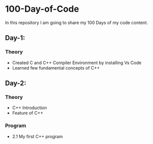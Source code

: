 # 100-Day-of-Code
In this repository I am going to share my 100 Days of my code content.

## Day-1:
### Theory
* Created C and C++ Compiler Environment by installing Vs Code
* Learned few fundamental concepts of C++

## Day-2:
### Theory
* C++ Introduction
* Feature of C++
### Program
* 2.1 My first C++ program
 